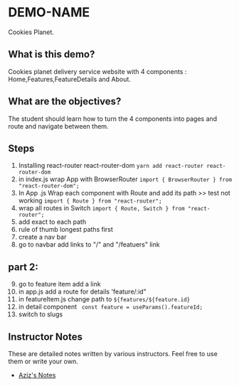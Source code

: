 # DEMO-NAME

Cookies Planet.

## What is this demo?

Cookies planet delivery service website with 4 components : Home,Features,FeatureDetails and About.

## What are the objectives?

The student should learn how to turn the 4 components into pages and route and navigate between them.

## Steps

1. Installing react-router react-router-dom `yarn add react-router react-router-dom`
2. in index.js wrap App with BrowserRouter `import { BrowserRouter } from "react-router-dom";`
3. In App .js Wrap each component with Route and add its path >> test not working `import { Route } from "react-router";` 
4. wrap all routes in Switch `import { Route, Switch } from "react-router";`
5. add exact to each path 
6. rule of thumb longest paths first
7. create a nav bar
8. go to navbar add links to "/" and "/featuers" link

## part 2:
9. go to feature item add a link 
10. in app.js add a route for details 'feature/:id"
11. in featureItem.js change path to `${features/${feature.id}`
12. in detail component ` const feature = useParams().featureId;`
13. switch to slugs

## Instructor Notes

These are detailed notes written by various instructors. Feel free to use them or write your own.

- [Aziz's Notes](https://github.com/JoinCODED/DEMO-Template/blob/main/aziz.md)
